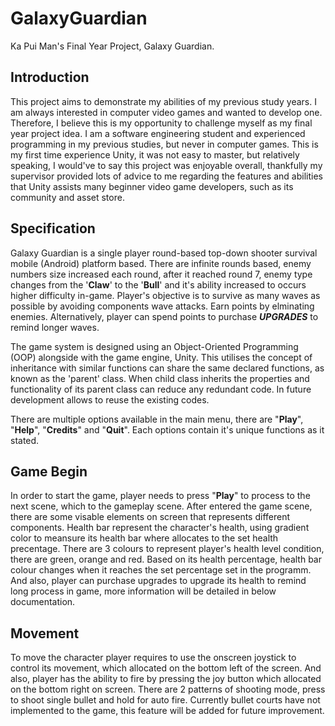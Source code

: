 # GalaxyGuardian
Ka Pui Man's Final Year Project, Galaxy Guardian.

## Introduction
This project aims to demonstrate my abilities of my previous study years. I am always interested in computer video games and wanted to develop one. Therefore, I believe this is my opportunity to challenge myself as my final year project idea. I am a software engineering student and experienced programming in my previous studies, but never in computer games. This is my first time experience Unity, it was not easy to master, but relatively speaking, I would've to say this project was enjoyable overall, thankfully my supervisor provided lots of advice to me regarding the features and abilities that Unity assists many beginner video game developers, such as its community and asset store.

## Specification
Galaxy Guardian is a single player round-based top-down shooter survival mobile (Android) platform based. There are infinite rounds based, enemy numbers size increased each round, after it reached round 7, enemy type changes from the '**Claw**' to the '**Bull**' and it's ability increased to occurs higher difficulty in-game. Player's objective is to survive as many waves as possible by avoiding components wave attacks. Earn points by elminating enemies. Alternatively, player can spend points to purchase **_UPGRADES_** to remind longer waves.

The game system is designed using an Object-Oriented Programming (OOP) alongside with the game engine, Unity. This utilises the concept of inheritance with similar functions can share the same declared functions, as known as the 'parent' class. When child class inherits the properties and functionality of its parent class can reduce any redundant code. In future development allows to reuse the existing codes.

There are multiple options available in the main menu, there are "**Play**", "**Help**", "**Credits**" and "**Quit**". Each options contain it's unique functions as it stated.

## Game Begin
In order to start the game, player needs to press "**Play**" to process to the next scene, which to the gameplay scene. After entered the game scene, there are some visable elements on screen that represents different components. Health bar represent the character's health, using gradient color to meansure its health bar where allocates to the set health precentage. There are 3 colours to represent player's health level condition, there are green, orange and red. Based on its health percentage, health bar colour changes when it reaches the set percentage set in the programm. And also, player can purchase upgrades to upgrade its health to remind long process in game, more information will be detailed in below documentation.

## Movement
To move the character player requires to use the onscreen joystick to control its movement, which allocated on the bottom left of the screen. And also, player has the ability to fire by pressing the joy button which allocated on the bottom right on screen. There are 2 patterns of shooting mode, press to shoot single bullet and hold for auto fire. Currently bullet courts have not implemented to the game, this feature will be added for future improvement.
